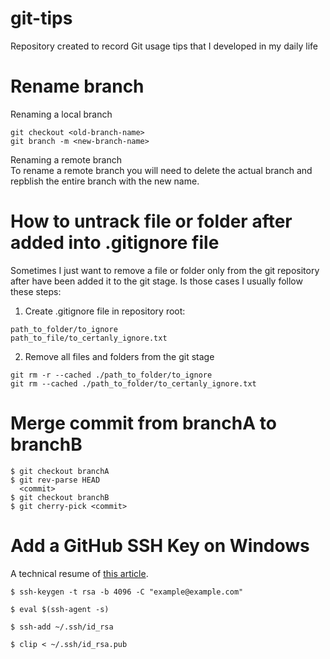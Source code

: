 # git-tips
Repository created to record Git usage tips that I developed in my daily life

# Rename branch
Renaming a local branch
```
git checkout <old-branch-name>
git branch -m <new-branch-name>
```

Renaming a remote branch  
To rename a remote branch you will need to delete the actual branch and repblish the entire branch with the new name.

# How to untrack file or folder after added into .gitignore file
Sometimes I just want to remove a file or folder only from the git repository after have been added it to the git stage. Is those cases I usually follow these steps:

1. Create .gitignore file in repository root:
```
path_to_folder/to_ignore
path_to_file/to_certanly_ignore.txt
```

2. Remove all files and folders from the git stage
```
git rm -r --cached ./path_to_folder/to_ignore
git rm --cached ./path_to_folder/to_certanly_ignore.txt
```

# Merge commit from branchA to branchB
```
$ git checkout branchA
$ git rev-parse HEAD
  <commit>
$ git checkout branchB
$ git cherry-pick <commit>
```

# Add a GitHub SSH Key on Windows
A technical resume of [this article](https://syntaxbytetutorials.com/add-a-github-ssh-key-on-windows/).

```
$ ssh-keygen -t rsa -b 4096 -C "example@example.com"
```

```
$ eval $(ssh-agent -s)
```

```
$ ssh-add ~/.ssh/id_rsa
```

```
$ clip < ~/.ssh/id_rsa.pub
```